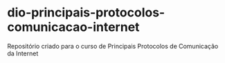 # dio-principais-protocolos-comunicacao-internet
Repositório criado para o curso de Principais Protocolos de Comunicação da Internet
